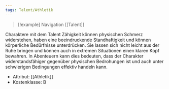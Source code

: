 ```yaml
---
tags: Talent/Athletik
---
```

> [!example] Navigation 
>  [[Talent]]

Charaktere mit dem Talent Zähigkeit können physischen Schmerz widerstehen, haben eine beeindruckende Standhaftigkeit und können körperliche Bedürfnisse unterdrücken. Sie lassen sich nicht leicht aus der Ruhe bringen und können auch in extremen Situationen einen klaren Kopf bewahren. In Abenteuern kann dies bedeuten, dass der Charakter widerstandsfähiger gegenüber physischen Bedrohungen ist und auch unter schwierigen Bedingungen effektiv handeln kann.

- Attribut: [[Athletik]]
- Kostenklasse: B